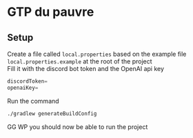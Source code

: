 # GTP du pauvre

## Setup

Create a file called `local.properties` based on the example file `local.properties.example` at the root of the project\
Fill it with the discord bot token and the OpenAI api key
```gradle
discordToken=
openaiKey=
```

Run the command
```bash
./gradlew generateBuildConfig 
```

GG WP you should now be able to run the project
